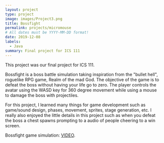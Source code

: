 ```yaml
---
layout: project
type: project
image: images/Project3.png
title: Bossfight
permalink: projects/micromouse
# All dates must be YYYY-MM-DD format!
date: 2019-12-08
labels:
  - Java
summary: Final project for ICS 111
---
```


This project was our final project for ICS 111. 

Bossfight is a boss battle simulation taking inspiration from the "bullet hell", roguelike RPG game, Realm of the mad God. The objective of the game is to defeat the boss without having your life go to zero. The player controls the avatar using the WASD key for 360 degree movement while using a mouse to damage the boss with projectiles.

For this project, I learned many things for game development such as game/sound design, phases, movement, sprites, stage generation, etc. I really also enjoyed the little details in this project such as when you defeat the boss a chest spawns prompting to a audio of people cheering to a win screen. 

Bossfight game simulation: [VIDEO](https://www.youtube.com/watch?v=SlITrvhPBaU).



